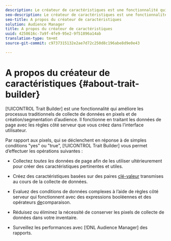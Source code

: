 ```yaml
---
description: Le créateur de caractéristiques est une fonctionnalité qui améliore les processus traditionnels de collecte de données en pixels et de création/segmentation d’audience. Il fonctionne en traitant les données de page avec les règles côté serveur que vous créez dans l’interface utilisateur.
seo-description: Le créateur de caractéristiques est une fonctionnalité qui améliore les processus traditionnels de collecte de données en pixels et de création/segmentation d’audience. Il fonctionne en traitant les données de page avec les règles côté serveur que vous créez dans l’interface utilisateur.
seo-title: A propos du créateur de caractéristiques
solution: Audience Manager
title: A propos du créateur de caractéristiques
uuid: 4258616c-7a9f-4fe9-95e2-9f51896a14ab
translation-type: tm+mt
source-git-commit: c9737315132e2ae7d72c250d8c196abe8d9e0e43

---
```



# A propos du créateur de caractéristiques {#about-trait-builder}

[!UICONTROL Trait Builder] est une fonctionnalité qui améliore les processus traditionnels de collecte de données en pixels et de création/segmentation d’audience. Il fonctionne en traitant les données de page avec les règles côté serveur que vous créez dans l’interface utilisateur.

<!-- c_tb_about.xml -->

Par rapport aux pixels, qui se déclenchent en réponse à de simples conditions "yes" ou "true", [!UICONTROL Trait Builder] vous permet d’effectuer les opérations suivantes :

* Collectez *toutes les* données de page afin de les utiliser ultérieurement pour créer des caractéristiques pertinentes et utiles.
* Créez des caractéristiques basées sur des paires [clé-valeur](../../reference/key-value-pairs-explained.md) transmises au cours de la collecte de données.
* Evaluez des conditions de données complexes à l’aide de règles côté serveur qui fonctionnent avec des expressions [](../../reference/boolean-expressions-tsb.md) booléennes et des opérateurs [de](../../features/traits/trait-comparison-operators.md)comparaison.

* Réduisez ou éliminez la nécessité de conserver les pixels de collecte de données dans votre inventaire.
* Surveillez les performances avec [!DNL Audience Manager] des rapports.